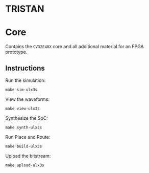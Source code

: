 # TRISTAN

# Core

Contains the `CV32E40X` core and all additional material for an FPGA prototype.

## Instructions

Run the simulation:

	make sim-ulx3s

View the waveforms:

	make view-ulx3s

Synthesize the SoC:

	make synth-ulx3s

Run Place and Route:

	make build-ulx3s

Upload the bitstream:

	make upload-ulx3s